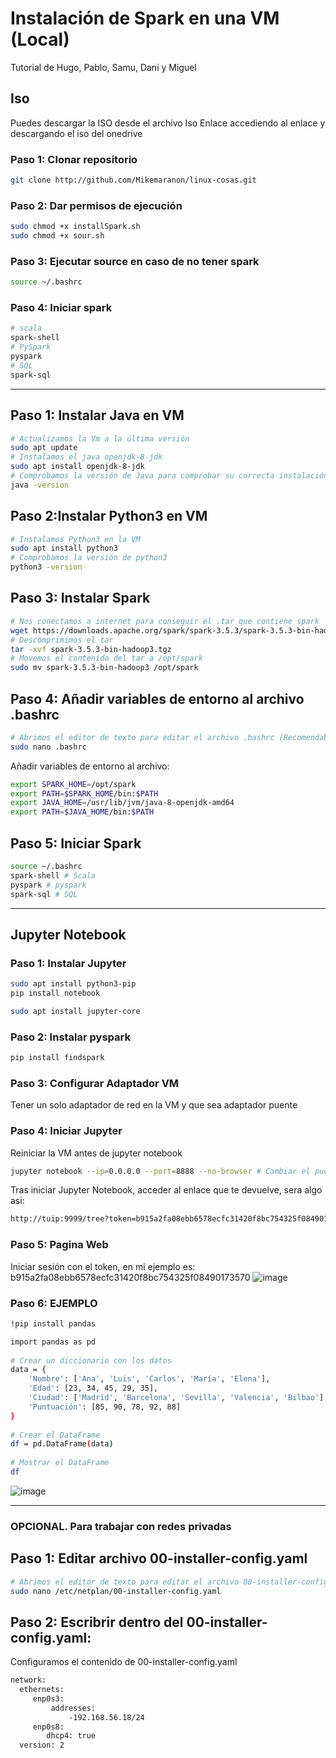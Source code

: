 # **Instalación de Spark en una VM (Local)** 
Tutorial de Hugo, Pablo, Samu, Dani y Miguel

## Iso
Puedes descargar la ISO desde el archivo Iso Enlace accediendo al enlace y descargando el iso del onedrive
### Paso 1: Clonar repositorio
``` bash
git clone http://github.com/Mikemaranon/linux-cosas.git
```
### Paso 2: Dar permisos de ejecución
``` bash
sudo chmod +x installSpark.sh
sudo chmod +x sour.sh
```
### Paso 3: Ejecutar source en caso de no tener spark
``` bash
source ~/.bashrc
```
###  Paso 4: Iniciar spark
``` bash
# scala
spark-shell
# PySpark
pyspark
# SQL
spark-sql
```
---------------------------------------------

## Paso 1: Instalar Java en VM
``` bash
# Actualizamos la Vm a la última versión
sudo apt update
# Instalamos el java openjdk-8-jdk
sudo apt install openjdk-8-jdk
# Comprobamos la versión de Java para comprobar su correcta instalación
java -version
``` 
## Paso 2:Instalar Python3 en VM
``` bash
# Instalamos Python3 en la VM
sudo apt install python3
# Comprobamos la versión de python3
python3 -version
``` 
## Paso 3: Instalar Spark
``` bash
# Nos conectamos a internet para conseguir el .tar que contiene spark
wget https://downloads.apache.org/spark/spark-3.5.3/spark-3.5.3-bin-hadoop3.tgz
# Descomprimimos el tar 
tar -xvf spark-3.5.3-bin-hadoop3.tgz
# Movemos el contenido del tar a /opt/spark
sudo mv spark-3.5.3-bin-hadoop3 /opt/spark
``` 
## Paso 4: Añadir variables de entorno al archivo .bashrc
``` bash
# Abrimos el editor de texto para editar el archivo .bashrc (Recomendable hacerlo desde home)
sudo nano .bashrc 
```
Añadir variables de entorno al archivo:
``` bash
export SPARK_HOME=/opt/spark
export PATH=$SPARK_HOME/bin:$PATH
export JAVA_HOME=/usr/lib/jvm/java-8-openjdk-amd64
export PATH=$JAVA_HOME/bin:$PATH
``` 
## Paso 5: Iniciar Spark
``` bash
source ~/.bashrc
spark-shell # Scala
pyspark # pyspark
spark-sql # SQL
```
------------------------------------------------------
## Jupyter Notebook

### Paso 1: Instalar Jupyter
``` bash
sudo apt install python3-pip
pip install notebook

sudo apt install jupyter-core
```
### Paso 2: Instalar pyspark
``` bash
pip install findspark
``` 
### Paso 3: Configurar Adaptador VM
Tener un solo adaptador de red en la VM y que sea adaptador puente

### Paso 4: Iniciar Jupyter
Reiniciar la VM antes de jupyter notebook
``` bash
jupyter notebook --ip=0.0.0.0 --port=8888 --no-browser # Cambiar el puerto segun la disponibilidad
```
Tras iniciar Jupyter Notebook, acceder al enlace que te devuelve, sera algo asi:
``` bash
http://tuip:9999/tree?token=b915a2fa08ebb6578ecfc31420f8bc754325f08490173570
```

### Paso 5: Pagina Web
Iniciar sesión con el token, en mi ejemplo es: b915a2fa08ebb6578ecfc31420f8bc754325f08490173570
![image](https://github.com/user-attachments/assets/ad58c709-a7db-4a7d-8afa-bf0b767077a0)

### Paso 6: EJEMPLO
``` bash
!pip install pandas
```
``` bash
import pandas as pd
 
# Crear un diccionario con los datos
data = {
    'Nombre': ['Ana', 'Luis', 'Carlos', 'María', 'Elena'],
    'Edad': [23, 34, 45, 29, 35],
    'Ciudad': ['Madrid', 'Barcelona', 'Sevilla', 'Valencia', 'Bilbao'],
    'Puntuación': [85, 90, 78, 92, 88]
}
 
# Crear el DataFrame
df = pd.DataFrame(data)
 
# Mostrar el DataFrame
df
```
![image](https://github.com/user-attachments/assets/c3766876-732c-4c80-b9d1-f0c9edc2948e)

------------------------------------------------------

### OPCIONAL. Para trabajar con redes privadas

## Paso 1: Editar archivo 00-installer-config.yaml
``` bash
# Abrimos el editor de texto para editar el archivo 00-installer-config.yaml
sudo nano /etc/netplan/00-installer-config.yaml
```
## Paso 2: Escribrir dentro del 00-installer-config.yaml:
Configuramos el contenido de 00-installer-config.yaml
``` bash
network:
  ethernets:
     enp0s3:
         addresses:
             -192.168.56.18/24
     enp0s8:
        dhcp4: true
  version: 2
  ```
